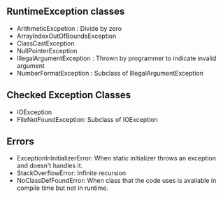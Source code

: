 
## RuntimeException classes
- ArithmeticExcpetion : Divide by zero
- ArrayIndexOutOfBoundsException
- ClassCastException
- NullPointerException
- IllegalArgumentException : Thrown by programmer to indicate invalid argument
- NumberFormatException : Subclass of IllegalArgumentException

## Checked Exception Classes
- IOException
- FileNotFoundException: Subclass of IOException

## Errors
- ExceptionInInitializerError: When static initializer throws an exception and doesn't handles it.
- StackOverflowError: Infinite recursion
- NoClassDefFoundError: When class that the code uses is available in compile time but not in runtime.
